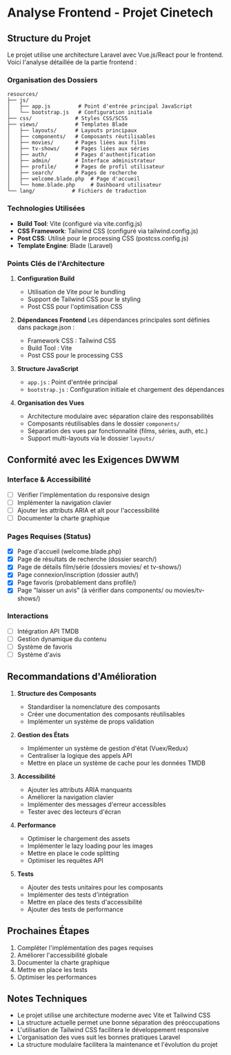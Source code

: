 # Analyse Frontend - Projet Cinetech

## Structure du Projet

Le projet utilise une architecture Laravel avec Vue.js/React pour le frontend. Voici l'analyse détaillée de la partie frontend :

### Organisation des Dossiers

```
resources/
├── js/
│   ├── app.js         # Point d'entrée principal JavaScript
│   └── bootstrap.js   # Configuration initiale
├── css/              # Styles CSS/SCSS
├── views/            # Templates Blade
│   ├── layouts/      # Layouts principaux
│   ├── components/   # Composants réutilisables
│   ├── movies/       # Pages liées aux films
│   ├── tv-shows/     # Pages liées aux séries
│   ├── auth/         # Pages d'authentification
│   ├── admin/        # Interface administrateur
│   ├── profile/      # Pages de profil utilisateur
│   ├── search/       # Pages de recherche
│   ├── welcome.blade.php  # Page d'accueil
│   └── home.blade.php     # Dashboard utilisateur
└── lang/            # Fichiers de traduction
```

### Technologies Utilisées

- **Build Tool**: Vite (configuré via vite.config.js)
- **CSS Framework**: Tailwind CSS (configuré via tailwind.config.js)
- **Post CSS**: Utilisé pour le processing CSS (postcss.config.js)
- **Template Engine**: Blade (Laravel)

### Points Clés de l'Architecture

1. **Configuration Build**
   - Utilisation de Vite pour le bundling
   - Support de Tailwind CSS pour le styling
   - Post CSS pour l'optimisation CSS

2. **Dépendances Frontend**
   Les dépendances principales sont définies dans package.json :
   - Framework CSS : Tailwind CSS
   - Build Tool : Vite
   - Post CSS pour le processing CSS

3. **Structure JavaScript**
   - `app.js` : Point d'entrée principal
   - `bootstrap.js` : Configuration initiale et chargement des dépendances

4. **Organisation des Vues**
   - Architecture modulaire avec séparation claire des responsabilités
   - Composants réutilisables dans le dossier `components/`
   - Séparation des vues par fonctionnalité (films, séries, auth, etc.)
   - Support multi-layouts via le dossier `layouts/`

## Conformité avec les Exigences DWWM

### Interface & Accessibilité

- [ ] Vérifier l'implémentation du responsive design
- [ ] Implémenter la navigation clavier
- [ ] Ajouter les attributs ARIA et alt pour l'accessibilité
- [ ] Documenter la charte graphique

### Pages Requises (Status)

- [x] Page d'accueil (welcome.blade.php)
- [x] Page de résultats de recherche (dossier search/)
- [x] Page de détails film/série (dossiers movies/ et tv-shows/)
- [x] Page connexion/inscription (dossier auth/)
- [x] Page favoris (probablement dans profile/)
- [x] Page "laisser un avis" (à vérifier dans components/ ou movies/tv-shows/)

### Interactions

- [ ] Intégration API TMDB
- [ ] Gestion dynamique du contenu
- [ ] Système de favoris
- [ ] Système d'avis

## Recommandations d'Amélioration

1. **Structure des Composants**
   - Standardiser la nomenclature des composants
   - Créer une documentation des composants réutilisables
   - Implémenter un système de props validation

2. **Gestion des États**
   - Implémenter un système de gestion d'état (Vuex/Redux)
   - Centraliser la logique des appels API
   - Mettre en place un système de cache pour les données TMDB

3. **Accessibilité**
   - Ajouter les attributs ARIA manquants
   - Améliorer la navigation clavier
   - Implémenter des messages d'erreur accessibles
   - Tester avec des lecteurs d'écran

4. **Performance**
   - Optimiser le chargement des assets
   - Implémenter le lazy loading pour les images
   - Mettre en place le code splitting
   - Optimiser les requêtes API

5. **Tests**
   - Ajouter des tests unitaires pour les composants
   - Implémenter des tests d'intégration
   - Mettre en place des tests d'accessibilité
   - Ajouter des tests de performance

## Prochaines Étapes

1. Compléter l'implémentation des pages requises
2. Améliorer l'accessibilité globale
3. Documenter la charte graphique
4. Mettre en place les tests
5. Optimiser les performances

## Notes Techniques

- Le projet utilise une architecture moderne avec Vite et Tailwind CSS
- La structure actuelle permet une bonne séparation des préoccupations
- L'utilisation de Tailwind CSS facilitera le développement responsive
- L'organisation des vues suit les bonnes pratiques Laravel
- La structure modulaire facilitera la maintenance et l'évolution du projet 